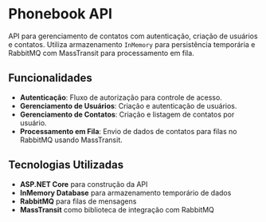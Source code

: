 # Phonebook API

API para gerenciamento de contatos com autenticação, criação de usuários e contatos. Utiliza armazenamento `InMemory` para persistência temporária e RabbitMQ com MassTransit para processamento em fila.

## Funcionalidades

- **Autenticação**: Fluxo de autorização para controle de acesso.
- **Gerenciamento de Usuários**: Criação e autenticação de usuários.
- **Gerenciamento de Contatos**: Criação e listagem de contatos por usuário.
- **Processamento em Fila**: Envio de dados de contatos para filas no RabbitMQ usando MassTransit.

## Tecnologias Utilizadas

- **ASP.NET Core** para construção da API
- **InMemory Database** para armazenamento temporário de dados
- **RabbitMQ** para filas de mensagens
- **MassTransit** como biblioteca de integração com RabbitMQ

